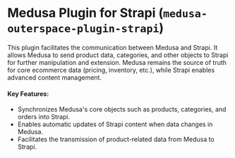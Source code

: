 # Medusa Plugin for Strapi (`medusa-outerspace-plugin-strapi`)

This plugin facilitates the communication between Medusa and Strapi. It allows Medusa to send product data, categories, and other objects to Strapi for further manipulation and extension. Medusa remains the source of truth for core ecommerce data (pricing, inventory, etc.), while Strapi enables advanced content management.

#### Key Features:
- Synchronizes Medusa's core objects such as products, categories, and orders into Strapi.
- Enables automatic updates of Strapi content when data changes in Medusa.
- Facilitates the transmission of product-related data from Medusa to Strapi.